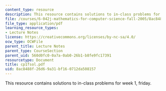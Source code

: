 ```yaml
---
content_type: resource
description: This resource contains solutions to in-class problems for week 1, friday.
file: /courses/6-042j-mathematics-for-computer-science-fall-2005/8ac8488f26d69a31bf160712da508157_cp1fsol.pdf
file_type: application/pdf
learning_resource_types:
- Lecture Notes
license: https://creativecommons.org/licenses/by-nc-sa/4.0/
ocw_type: OCWFile
parent_title: Lecture Notes
parent_type: CourseSection
parent_uid: 560d0fc0-0a7a-0ab0-26b1-b8fe9fc17391
resourcetype: Document
title: cp1fsol.pdf
uid: 8ac8488f-26d6-9a31-bf16-0712da508157
---
```

This resource contains solutions to in-class problems for week 1, friday.